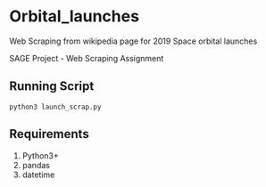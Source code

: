 # Orbital_launches
Web Scraping from wikipedia page for 2019 Space orbital launches

SAGE   Project   -   Web   Scraping   Assignment 
 

## Running Script

```console
python3 launch_scrap.py 

```


## Requirements

1. Python3+
2. pandas
3. datetime
        


